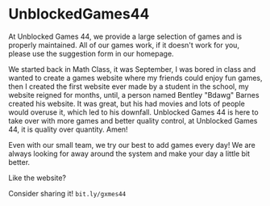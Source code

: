 # UnblockedGames44
At Unblocked Games 44, we provide a large selection of games and is properly maintained. All of our games work, if it doesn't work for you, please use the suggestion form in our homepage.

We started back in Math Class, it was September, I was bored in class and wanted to create a games website where my friends could enjoy fun games, then I created the first website ever made by a student in the school, my website reigned for months, until, a person named Bentley "Bdawg" Barnes created his website. It was great, but his had movies and lots of people would overuse it, which led to his downfall. Unblocked Games 44 is here to take over with more games and better quality control, at Unblocked Games 44, it is quality over quantity. Amen!

Even with our small team, we try our best to add games every day! We are always looking for away around the system and make your day a little bit better.

Like the website?

Consider sharing it! `bit.ly/gxmes44`
